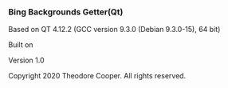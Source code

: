 ### Bing Backgrounds Getter(Qt)

Based on QT 4.12.2 (GCC version 9.3.0 (Debian 9.3.0-15), 64 bit)

Built on 

Version 1.0

Copyright 2020 Theodore Cooper. All rights reserved.


